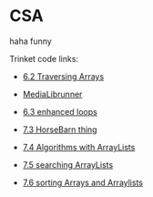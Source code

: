 # CSA
haha funny

Trinket code links:
* [6.2 Traversing Arrays](https://trinket.io/java/b37f072feb)

* [MediaLibrunner](https://trinket.io/java/2437bbcecd)
  
* [6.3 enhanced loops](https://trinket.io/java/7d450136a5)

* [7.3 HorseBarn thing](https://trinket.io/java/7cc75b3c5f)

* [7.4 Algorithms with ArrayLists](https://trinket.io/java/267cf5936c)

* [7.5 searching ArrayLists](https://trinket.io/java/e9ba169640)

* [7.6 sorting Arrays and Arraylists](https://trinket.io/java/05c8f73388)
